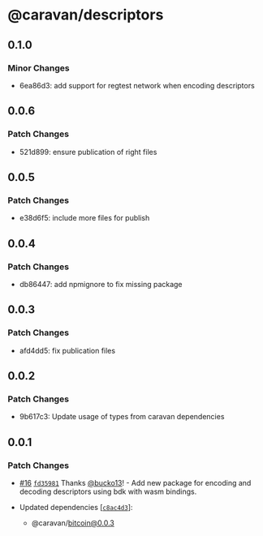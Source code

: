# @caravan/descriptors

## 0.1.0

### Minor Changes

- 6ea86d3: add support for regtest network when encoding descriptors

## 0.0.6

### Patch Changes

- 521d899: ensure publication of right files

## 0.0.5

### Patch Changes

- e38d6f5: include more files for publish

## 0.0.4

### Patch Changes

- db86447: add npmignore to fix missing package

## 0.0.3

### Patch Changes

- afd4dd5: fix publication files

## 0.0.2

### Patch Changes

- 9b617c3: Update usage of types from caravan dependencies

## 0.0.1

### Patch Changes

- [#16](https://github.com/caravan-bitcoin/caravan/pull/16) [`fd35981`](https://github.com/caravan-bitcoin/caravan/commit/fd3598153b7c85a97f4cc281844e4aae8265c5b0) Thanks [@bucko13](https://github.com/bucko13)! - Add new package for encoding and decoding descriptors using bdk with wasm bindings.

- Updated dependencies [[`c8ac4d3`](https://github.com/caravan-bitcoin/caravan/commit/c8ac4d37f8e6e1c7e71010c7e7723468d63d8c75)]:
  - @caravan/bitcoin@0.0.3
